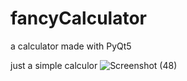 # fancyCalculator
a calculator made with PyQt5 

just a simple calculor 
![Screenshot (48)](https://user-images.githubusercontent.com/58964484/89364771-3fff5c00-d6a1-11ea-8bfd-226b064babbb.png)
